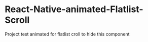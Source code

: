 # React-Native-animated-Flatlist-Scroll
Project test animated for flatlist croll to hide this component

